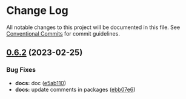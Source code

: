 # Change Log

All notable changes to this project will be documented in this file.
See [Conventional Commits](https://conventionalcommits.org) for commit guidelines.

## [0.6.2](https://shardanasoft/compare/v0.6.1...v0.6.2) (2023-02-25)


### Bug Fixes

* **docs:** doc ([e5ab110](https://shardanasoft/commits/e5ab11094c2cf9bb34ff0c0fc5d05cde14a330e6))
* **docs:** update comments in packages ([ebb07e6](https://shardanasoft/commits/ebb07e6eddb015442bf8935debd91ef387c06c96))
